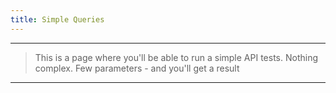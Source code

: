 ```yaml
---
title: Simple Queries
---
```

---
 >  This is a page where you'll be able to run a simple API tests. Nothing
  complex. Few parameters - and you'll get a result
---
